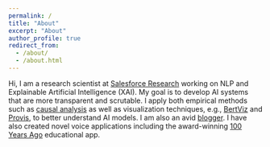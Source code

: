 ```yaml
---
permalink: /
title: "About"
excerpt: "About"
author_profile: true
redirect_from: 
  - /about/
  - /about.html
---
```

Hi, I am a research scientist at [Salesforce Research](https://einstein.ai/) working on NLP and Explainable Artificial Intelligence (XAI). My goal is to develop AI systems that are more transparent and scrutable. I apply both empirical methods such as [causal analysis](https://arxiv.org/pdf/2004.12265.pdf) as well as visualization techniques, e.g., [BertViz](https://github.com/jessevig/bertviz) and [Provis](https://github.com/salesforce/provis), to better understand AI models. I am also an avid [blogger](https://medium.com/@JesseVig). I have also created novel voice applications including the award-winning [100 Years Ago](https://voicebot.ai/2017/12/11/voice-app-100-years-ago-wins-actions-google-developer-challenge/) educational app.
